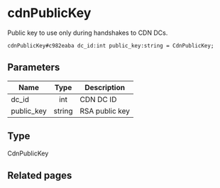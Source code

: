 # cdnPublicKey
Public key to use only during handshakes to CDN DCs.

```
cdnPublicKey#c982eaba dc_id:int public_key:string = CdnPublicKey;
```

## Parameters
| Name | Type | Description |
| ---- | :----: | ----------- |
| dc_id | int | CDN DC ID |
| public_key | string | RSA public key |


## Type
CdnPublicKey

## Related pages
